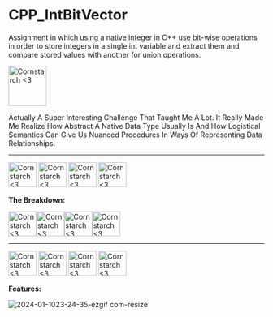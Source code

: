 # CPP_IntBitVector
  Assignment in which using a native integer in C++ use bit-wise operations in order to store integers in a single int variable and extract them and compare stored values with another for union operations. 

<img src="https://github.com/Kingerthanu/CPP_IntBitVector/assets/76754592/ed9f73db-b333-4667-a8eb-1caa96b32c0b" alt="Cornstarch <3" width="75" height="79">

Actually A Super Interesting Challenge That Taught Me A Lot. It Really Made Me Realize How Abstract A Native Data Type Usually Is And How Logistical Semantics Can Give Us Nuanced Procedures In Ways Of Representing Data Relationships.


----------------------------------------------

<img src="https://github.com/Kingerthanu/CPP_IntBitVector/assets/76754592/b3961a3d-ad50-42ac-ac34-1db62fdc6fbb" alt="Cornstarch <3" width="55" height="49"> <img src="https://github.com/Kingerthanu/CPP_IntBitVector/assets/76754592/b3961a3d-ad50-42ac-ac34-1db62fdc6fbb" alt="Cornstarch <3" width="55" height="49"> <img src="https://github.com/Kingerthanu/CPP_IntBitVector/assets/76754592/b3961a3d-ad50-42ac-ac34-1db62fdc6fbb" alt="Cornstarch <3" width="55" height="49"> <img src="https://github.com/Kingerthanu/CPP_IntBitVector/assets/76754592/b3961a3d-ad50-42ac-ac34-1db62fdc6fbb" alt="Cornstarch <3" width="55" height="49">



**The Breakdown:**



<img src="https://github.com/Kingerthanu/CPP_physicsSandBoxEngine/assets/76754592/f19ff9a0-2f81-4fb9-a02d-0242fb998b0f" alt="Cornstarch <3" width="55" height="49"><img src="https://github.com/Kingerthanu/CPP_physicsSandBoxEngine/assets/76754592/f19ff9a0-2f81-4fb9-a02d-0242fb998b0f" alt="Cornstarch <3" width="55" height="49"><img src="https://github.com/Kingerthanu/CPP_physicsSandBoxEngine/assets/76754592/f19ff9a0-2f81-4fb9-a02d-0242fb998b0f" alt="Cornstarch <3" width="55" height="49"><img src="https://github.com/Kingerthanu/CPP_physicsSandBoxEngine/assets/76754592/f19ff9a0-2f81-4fb9-a02d-0242fb998b0f" alt="Cornstarch <3" width="55" height="49">


----------------------------------------------

<img src="https://github.com/Kingerthanu/CPP_physicsSandBoxEngine/assets/76754592/f4948d81-f91b-4b42-ac1a-cd4553ff385f" alt="Cornstarch <3" width="55" height="49"> <img src="https://github.com/Kingerthanu/CPP_physicsSandBoxEngine/assets/76754592/f4948d81-f91b-4b42-ac1a-cd4553ff385f" alt="Cornstarch <3" width="55" height="49"> <img src="https://github.com/Kingerthanu/CPP_physicsSandBoxEngine/assets/76754592/f4948d81-f91b-4b42-ac1a-cd4553ff385f" alt="Cornstarch <3" width="55" height="49"> <img src="https://github.com/Kingerthanu/CPP_physicsSandBoxEngine/assets/76754592/f4948d81-f91b-4b42-ac1a-cd4553ff385f" alt="Cornstarch <3" width="55" height="49">


**Features:**

  
![2024-01-1023-24-35-ezgif com-resize](https://github.com/Kingerthanu/CPP_IntBitVector/assets/76754592/5adea2cc-654f-4f37-925d-af80c4373be1)
